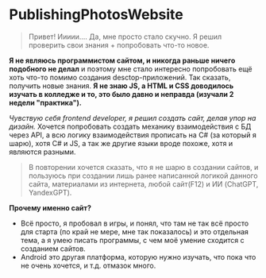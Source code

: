 # PublishingPhotosWebsite
> Привет! Иииии.... Да, мне просто стало скучно.
> Я решил проверить свои знания + попробовать что-то новое.

**Я не являюсь программистом сайтом, и никогда раньше ничего подобного не делал** и поэтому мне стало интересно попробовать ещё хоть что-то помимо создания desctop-приложений. Так сказать, получить новые знания.
**Я не знаю JS, а HTML и CSS доводилось изучать в колледже и то, это было давно и неправда (изучали 2 недели "практика").**

*Чувствую себя frontend developer, я решил создать сайт, делая упор на дизайн.*
Хочется попробовать создать механику взаимодействия с БД через API, а всю логику взаимодействия прописать на C# (за который я шарю), хотя C# и JS, а так же другие языки вроде похоже, хотя и являются разными.

> В повторении хочется сказать, что я не шарю в создании сайтов, и пользуюсь при создании лишь ранее написанной логикой данного сайта, материалами из интернета, любой сайт(F12) и ИИ (ChatGPT, YandexGPT).

**Прочему именно сайт?**
- Всё просто, я пробовал в игры, и понял, что там не так всё просто для старта (по край не мере, мне так показалось) и это отдельная тема, а я умею писать программы, с чем моё умение сходится с созданием сайтов.
- Android это другая платформа, которую нужно изучать, что пока что не очень хочется, и т.д. отмазок много.
